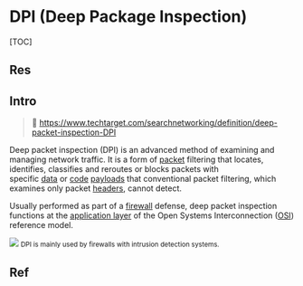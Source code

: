 # DPI (Deep Package Inspection)

[TOC]



## Res



## Intro
> 🔗 https://www.techtarget.com/searchnetworking/definition/deep-packet-inspection-DPI

Deep packet inspection (DPI) is an advanced method of examining and managing network traffic. It is a form of [packet](https://www.techtarget.com/searchnetworking/definition/packet) filtering that locates, identifies, classifies and reroutes or blocks packets with specific [data](https://www.techtarget.com/searchdatamanagement/definition/data) or [code](https://www.techtarget.com/whatis/definition/code) [payloads](https://www.techtarget.com/searchsecurity/definition/payload) that conventional packet filtering, which examines only packet [headers](https://www.techtarget.com/whatis/definition/header), cannot detect.

Usually performed as part of a [firewall](https://www.techtarget.com/searchsecurity/definition/firewall) defense, deep packet inspection functions at the [application layer](https://www.techtarget.com/searchnetworking/definition/Application-layer) of the Open Systems Interconnection ([OSI](https://www.techtarget.com/searchnetworking/definition/OSI)) reference model.


![](security-ids_vs_ips-f.png)
<small>DPI is mainly used by firewalls with intrusion detection systems.</small>




## Ref
[deep packet inspection (DPI) | TechTarget]: https://www.techtarget.com/searchnetworking/definition/deep-packet-inspection-DPI
